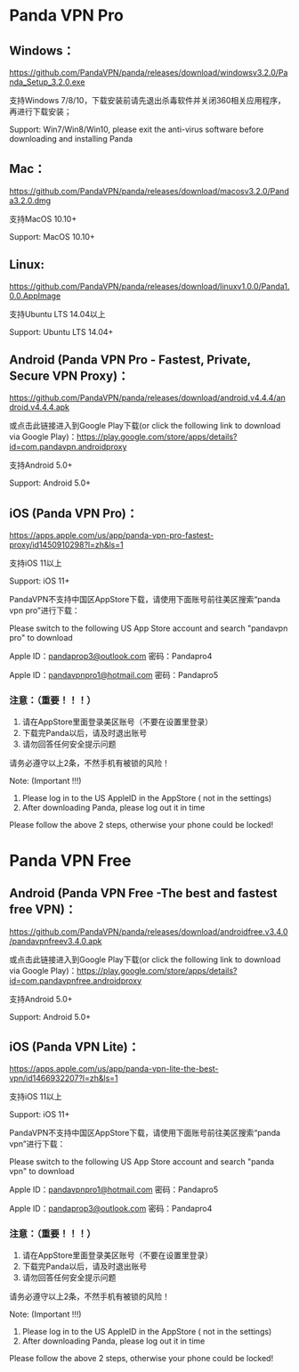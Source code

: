 # Panda VPN Pro

## Windows：

https://github.com/PandaVPN/panda/releases/download/windowsv3.2.0/Panda_Setup_3.2.0.exe
 
支持Windows 7/8/10，下载安装前请先退出杀毒软件并关闭360相关应用程序，再进行下载安装；

Support: Win7/Win8/Win10, please exit the anti-virus software before downloading and installing Panda

## Mac：

https://github.com/PandaVPN/panda/releases/download/macosv3.2.0/Panda3.2.0.dmg

支持MacOS 10.10+

Support: MacOS 10.10+

## Linux:

https://github.com/PandaVPN/panda/releases/download/linuxv1.0.0/Panda1.0.0.AppImage

支持Ubuntu LTS 14.04以上

Support: Ubuntu LTS 14.04+

## Android (Panda VPN Pro - Fastest, Private, Secure VPN Proxy)：

https://github.com/PandaVPN/panda/releases/download/android.v4.4.4/android.v4.4.4.apk

或点击此链接进入到Google Play下载(or click the following link to download via Google Play)：https://play.google.com/store/apps/details?id=com.pandavpn.androidproxy

支持Android 5.0+

Support: Android 5.0+

## iOS (Panda VPN Pro)：

https://apps.apple.com/us/app/panda-vpn-pro-fastest-proxy/id1450910298?l=zh&ls=1

支持iOS 11以上

Support: iOS 11+

PandaVPN不支持中国区AppStore下载，请使用下面账号前往美区搜索“panda vpn pro”进行下载：

Please switch to the following US App Store account and search "pandavpn pro" to download

Apple ID：pandaprop3@outlook.com  密码：Pandapro4

Apple ID：pandavpnpro1@hotmail.com  密码：Pandapro5

### 注意：（重要！！！）
1. 请在AppStore里面登录美区账号（不要在设置里登录）
2. 下载完Panda以后，请及时退出账号
3. 请勿回答任何安全提示问题

请务必遵守以上2条，不然手机有被锁的风险！

Note: (Important !!!)
1. Please log in to the US AppleID in the AppStore ( not in the settings)
2. After downloading Panda, please log out it in time

Please follow the above 2 steps, otherwise your phone could be locked!

# Panda VPN Free

## Android (Panda VPN Free -The best and fastest free VPN)：

https://github.com/PandaVPN/panda/releases/download/androidfree.v3.4.0/pandavpnfreev3.4.0.apk

或点击此链接进入到Google Play下载(or click the following link to download via Google Play)：https://play.google.com/store/apps/details?id=com.pandavpnfree.androidproxy

支持Android 5.0+

Support: Android 5.0+

## iOS (Panda VPN Lite)：

https://apps.apple.com/us/app/panda-vpn-lite-the-best-vpn/id1466932207?l=zh&ls=1

支持iOS 11以上

Support: iOS 11+

PandaVPN不支持中国区AppStore下载，请使用下面账号前往美区搜索“panda vpn”进行下载：

Please switch to the following US App Store account and search "panda vpn" to download

Apple ID：pandavpnpro1@hotmail.com  密码：Pandapro5

Apple ID：pandaprop3@outlook.com  密码：Pandapro4

### 注意：（重要！！！）
1. 请在AppStore里面登录美区账号（不要在设置里登录）
2. 下载完Panda以后，请及时退出账号
3. 请勿回答任何安全提示问题

请务必遵守以上2条，不然手机有被锁的风险！

Note: (Important !!!)
1. Please log in to the US AppleID in the AppStore ( not in the settings)
2. After downloading Panda, please log out it in time

Please follow the above 2 steps, otherwise your phone could be locked!

